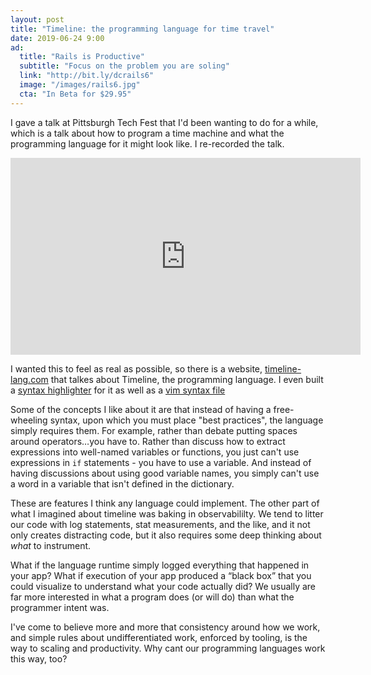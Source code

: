 ```yaml
---
layout: post
title: "Timeline: the programming language for time travel"
date: 2019-06-24 9:00
ad:
  title: "Rails is Productive"
  subtitle: "Focus on the problem you are soling"
  link: "http://bit.ly/dcrails6"
  image: "/images/rails6.jpg"
  cta: "In Beta for $29.95"
---
```


I gave a talk at Pittsburgh Tech Fest that I'd been wanting to do for a while, which is a talk about how to program a time machine and what the programming
language for it might look like. I re-recorded the talk.

<!-- more -->

<iframe width="560" height="315" src="https://www.youtube.com/embed/WKN-wh3S6Yg" frameborder="0" allow="accelerometer; autoplay; encrypted-media; gyroscope; picture-in-picture" allowfullscreen></iframe>

I wanted this to feel as real as possible, so there is a website, <a href="https://timeline-lang.com">timeline-lang.com</a> that talkes about Timeline, the
programming language.  I even built a [syntax
highlighter](https://github.com/davetron5000/timeline-lang.com/blob/master/src/js/server/highlighters/timeline.js) for it as well as a [vim syntax file](https://github.com/davetron5000/vim-timeline)

<div data-ad></div>

Some of the concepts I like about it are that instead of having a free-wheeling syntax, upon which you must place "best practices", the language simply
requires them.  For example, rather than debate putting spaces around operators…you have to.  Rather than discuss how to extract expressions into well-named
variables or functions, you just can't use expressions in `if` statements - you have to use a variable.  And instead of having discussions about using good
variable names, you simply can't use a word in a variable that isn't defined in the dictionary.

These are features I think any language could implement.  The other part of what I imagined about timeline was baking in observabililty.  We tend to litter
our code with log statements, stat measurements, and the like, and it not only creates distracting code, but it also requires some deep thinking about *what*
to instrument.

What if the language runtime simply logged everything that happened in your app?  What if execution of your app produced a “black box” that you could
visualize to understand what your code actually did?  We usually are far more interested in what a program does (or will do) than what the programmer intent
was.

I've come to believe more and more that consistency around how we work, and simple rules about undifferentiated work, enforced by tooling, is the way to
scaling and productivity.  Why cant our programming languages work this way, too?
